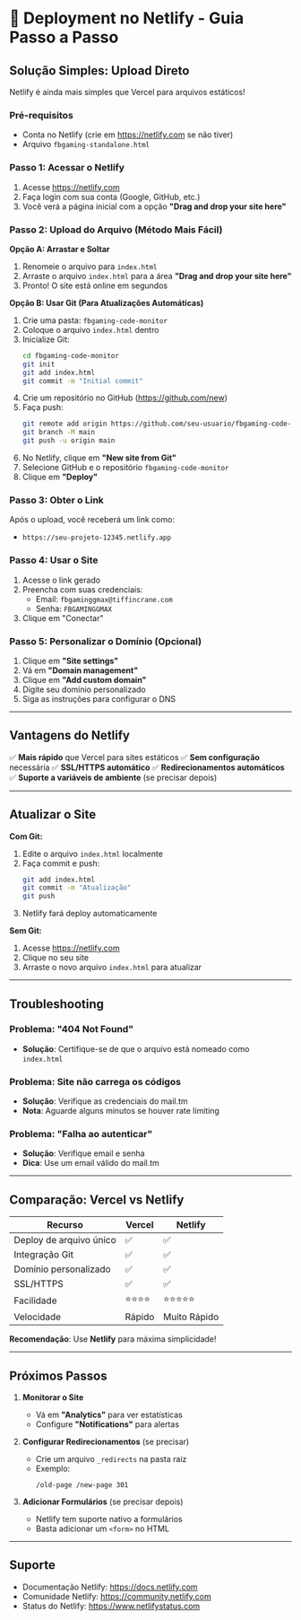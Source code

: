 # 🚀 Deployment no Netlify - Guia Passo a Passo

## Solução Simples: Upload Direto

Netlify é ainda mais simples que Vercel para arquivos estáticos!

### Pré-requisitos
- Conta no Netlify (crie em https://netlify.com se não tiver)
- Arquivo `fbgaming-standalone.html`

### Passo 1: Acessar o Netlify

1. Acesse https://netlify.com
2. Faça login com sua conta (Google, GitHub, etc.)
3. Você verá a página inicial com a opção **"Drag and drop your site here"**

### Passo 2: Upload do Arquivo (Método Mais Fácil)

**Opção A: Arrastar e Soltar**
1. Renomeie o arquivo para `index.html`
2. Arraste o arquivo `index.html` para a área **"Drag and drop your site here"**
3. Pronto! O site está online em segundos

**Opção B: Usar Git (Para Atualizações Automáticas)**
1. Crie uma pasta: `fbgaming-code-monitor`
2. Coloque o arquivo `index.html` dentro
3. Inicialize Git:
   ```bash
   cd fbgaming-code-monitor
   git init
   git add index.html
   git commit -m "Initial commit"
   ```
4. Crie um repositório no GitHub (https://github.com/new)
5. Faça push:
   ```bash
   git remote add origin https://github.com/seu-usuario/fbgaming-code-monitor.git
   git branch -M main
   git push -u origin main
   ```
6. No Netlify, clique em **"New site from Git"**
7. Selecione GitHub e o repositório `fbgaming-code-monitor`
8. Clique em **"Deploy"**

### Passo 3: Obter o Link

Após o upload, você receberá um link como:
- `https://seu-projeto-12345.netlify.app`

### Passo 4: Usar o Site

1. Acesse o link gerado
2. Preencha com suas credenciais:
   - Email: `fbgaminggmax@tiffincrane.com`
   - Senha: `FBGAMINGGMAX`
3. Clique em "Conectar"

### Passo 5: Personalizar o Domínio (Opcional)

1. Clique em **"Site settings"**
2. Vá em **"Domain management"**
3. Clique em **"Add custom domain"**
4. Digite seu domínio personalizado
5. Siga as instruções para configurar o DNS

---

## Vantagens do Netlify

✅ **Mais rápido** que Vercel para sites estáticos
✅ **Sem configuração** necessária
✅ **SSL/HTTPS automático**
✅ **Redirecionamentos automáticos**
✅ **Suporte a variáveis de ambiente** (se precisar depois)

---

## Atualizar o Site

**Com Git:**
1. Edite o arquivo `index.html` localmente
2. Faça commit e push:
   ```bash
   git add index.html
   git commit -m "Atualização"
   git push
   ```
3. Netlify fará deploy automaticamente

**Sem Git:**
1. Acesse https://netlify.com
2. Clique no seu site
3. Arraste o novo arquivo `index.html` para atualizar

---

## Troubleshooting

### Problema: "404 Not Found"
- **Solução**: Certifique-se de que o arquivo está nomeado como `index.html`

### Problema: Site não carrega os códigos
- **Solução**: Verifique as credenciais do mail.tm
- **Nota**: Aguarde alguns minutos se houver rate limiting

### Problema: "Falha ao autenticar"
- **Solução**: Verifique email e senha
- **Dica**: Use um email válido do mail.tm

---

## Comparação: Vercel vs Netlify

| Recurso | Vercel | Netlify |
|---------|--------|---------|
| Deploy de arquivo único | ✅ | ✅ |
| Integração Git | ✅ | ✅ |
| Domínio personalizado | ✅ | ✅ |
| SSL/HTTPS | ✅ | ✅ |
| Facilidade | ⭐⭐⭐⭐ | ⭐⭐⭐⭐⭐ |
| Velocidade | Rápido | Muito Rápido |

**Recomendação**: Use **Netlify** para máxima simplicidade!

---

## Próximos Passos

1. **Monitorar o Site**
   - Vá em **"Analytics"** para ver estatísticas
   - Configure **"Notifications"** para alertas

2. **Configurar Redirecionamentos** (se precisar)
   - Crie um arquivo `_redirects` na pasta raiz
   - Exemplo:
     ```
     /old-page /new-page 301
     ```

3. **Adicionar Formulários** (se precisar depois)
   - Netlify tem suporte nativo a formulários
   - Basta adicionar um `<form>` no HTML

---

## Suporte

- Documentação Netlify: https://docs.netlify.com
- Comunidade Netlify: https://community.netlify.com
- Status do Netlify: https://www.netlifystatus.com

